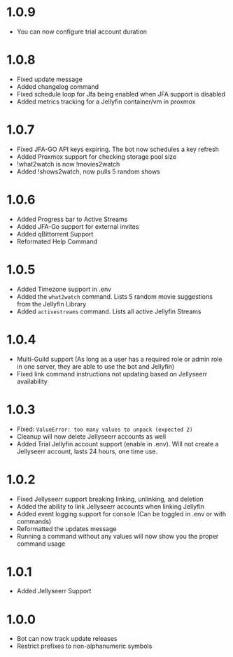 # 1.0.9

- You can now configure trial account duration

# 1.0.8

- Fixed update message
- Added changelog command
- Fixed schedule loop for Jfa being enabled when JFA support is disabled
- Added metrics tracking for a Jellyfin container/vm in proxmox

# 1.0.7

- Fixed JFA-GO API keys expiring. The bot now schedules a key refresh
- Added Proxmox support for checking storage pool size
- !what2watch is now !movies2watch
- Added !shows2watch, now pulls 5 random shows

# 1.0.6

- Added Progress bar to Active Streams
- Added JFA-Go support for external invites
- Added qBittorrent Support
- Reformated Help Command

# 1.0.5

- Added Timezone support in .env
- Added the `what2watch` command. Lists 5 random movie suggestions from the Jellyfin Library
- Added `activestreams` command. Lists all active Jellyfin Streams

# 1.0.4

- Multi-Guild support (As long as a user has a required role or admin role in one server, they are able to use the bot and Jellyfin)
- Fixed link command instructions not updating based on Jellyseerr availability

# 1.0.3

- Fixed: `ValueError: too many values to unpack (expected 2)`
- Cleanup will now delete Jellyseerr accounts as well
- Added Trial Jellyfin account support (enable in .env). Will not create a Jellyseerr account, lasts 24 hours, one time use.

# 1.0.2

- Fixed Jellyseerr support breaking linking, unlinking, and deletion
- Added the ability to link Jellyseerr accounts when linking Jellyfin
- Added event logging support for console (Can be toggled in .env or with commands)
- Reformatted the updates message
- Running a command without any values will now show you the proper command usage

# 1.0.1

- Added Jellyseerr Support

# 1.0.0

- Bot can now track update releases
- Restrict prefixes to non-alphanumeric symbols